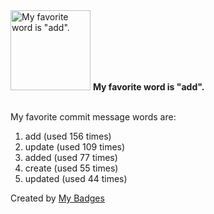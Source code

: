 <img src="https://my-badges.github.io/my-badges/favorite-word.png" alt="My favorite word is &quot;add&quot;." title="My favorite word is &quot;add&quot;." width="128">
<strong>My favorite word is &quot;add&quot;.</strong>
<br><br>

My favorite commit message words are:

1. add (used 156 times)
2. update (used 109 times)
3. added (used 77 times)
4. create (used 55 times)
5. updated (used 44 times)


Created by <a href="https://github.com/my-badges/my-badges">My Badges</a>